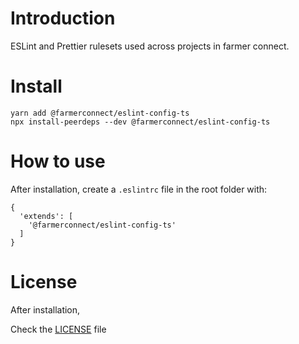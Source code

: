 # Introduction

ESLint and Prettier rulesets used across projects in farmer connect.

# Install

```
yarn add @farmerconnect/eslint-config-ts
npx install-peerdeps --dev @farmerconnect/eslint-config-ts
```

# How to use

After installation, create a `.eslintrc` file in the root folder with:

```
{
  'extends': [
    '@farmerconnect/eslint-config-ts'
  ]
}
```

# License

After installation,

Check the [LICENSE](https://github.com/farmerconnect/eslint-config-ts/blob/main/LICENSE) file
